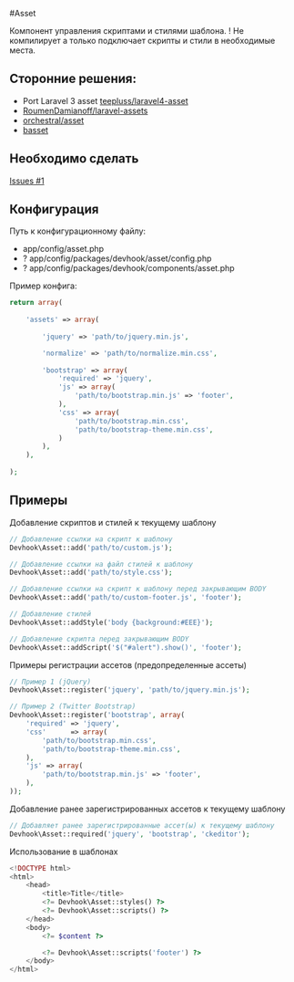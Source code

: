 #Asset

Компонент управления скриптами и стилями шаблона. ! Не компилирует а только подключает скрипты и стили в необходимые места.

## Сторонние решения:
- Port Laravel 3 asset [teepluss/laravel4-asset](https://github.com/teepluss/laravel4-asset)
- [RoumenDamianoff/laravel-assets](https://github.com/RoumenDamianoff/laravel-assets)
- [orchestral/asset](https://github.com/orchestral/asset)
- [basset](http://jasonlewis.me/code/basset/4.0)


## Необходимо сделать
[Issues #1](../../issues/1)

## Конфигурация

Путь к конфигурационному файлу:
- app/config/asset.php
- ? app/config/packages/devhook/asset/config.php
- ? app/config/packages/devhook/components/asset.php

Пример конфига:
```php
return array(
    
    'assets' => array(
        
        'jquery' => 'path/to/jquery.min.js',

        'normalize' => 'path/to/normalize.min.css',
        
        'bootstrap' => array(
            'required' => 'jquery',
            'js' => array(
                'path/to/bootstrap.min.js' => 'footer',
            ),
            'css' => array(
                'path/to/bootstrap.min.css',
                'path/to/bootstrap-theme.min.css',
            )
        ),
    ),
    
);
```

## Примеры

Добавление скриптов и стилей к текущему шаблону
```php
// Добавление ссылки на скрипт к шаблону
Devhook\Asset::add('path/to/custom.js');

// Добавление ссылки на файл стилей к шаблону
Devhook\Asset::add('path/to/style.css');

// Добавление ссылки на скрипт к шаблону перед закрывающим BODY
Devhook\Asset::add('path/to/custom-footer.js', 'footer');

// Добавление стилей
Devhook\Asset::addStyle('body {background:#EEE}');

// Добавление скрипта перед закрывающим BODY
Devhook\Asset::addScript('$("#alert").show()', 'footer');
```

Примеры регистрации ассетов (предопределенные ассеты) 
```php
// Пример 1 (jQuery)
Devhook\Asset::register('jquery', 'path/to/jquery.min.js');

// Пример 2 (Twitter Bootstrap)
Devhook\Asset::register('bootstrap', array(
    'required' => 'jquery',
    'css'      => array(
        'path/to/bootstrap.min.css',
        'path/to/bootstrap-theme.min.css',
    ),
    'js' => array(
        'path/to/bootstrap.min.js' => 'footer',
    ),
));
```

Добавление ранее зарегистрированных ассетов к текущему шаблону
```php
// Добавляет ранее зарегистрированные ассет(ы) к текущему шаблону
Devhook\Asset::required('jquery', 'bootstrap', 'ckeditor');
```


Использование в шаблонах
```php
<!DOCTYPE html>
<html>
    <head>
        <title>Title</title>
        <?= Devhook\Asset::styles() ?>
        <?= Devhook\Asset::scripts() ?>
    </head>
    <body>
        <?= $content ?>

        <?= Devhook\Asset::scripts('footer') ?>
    </body>
</html>
```
